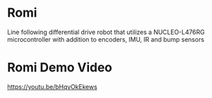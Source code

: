 # Romi
Line following differential drive robot that utilizes a NUCLEO-L476RG microcontroller with addition to encoders, IMU, IR and bump sensors 
# Romi Demo Video
https://youtu.be/bHqvOkEkews
